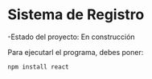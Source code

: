 <h1>Sistema de Registro </h1>
-Estado del proyecto: En construcción

Para ejecutarl el programa, debes poner:

```npm install react```

